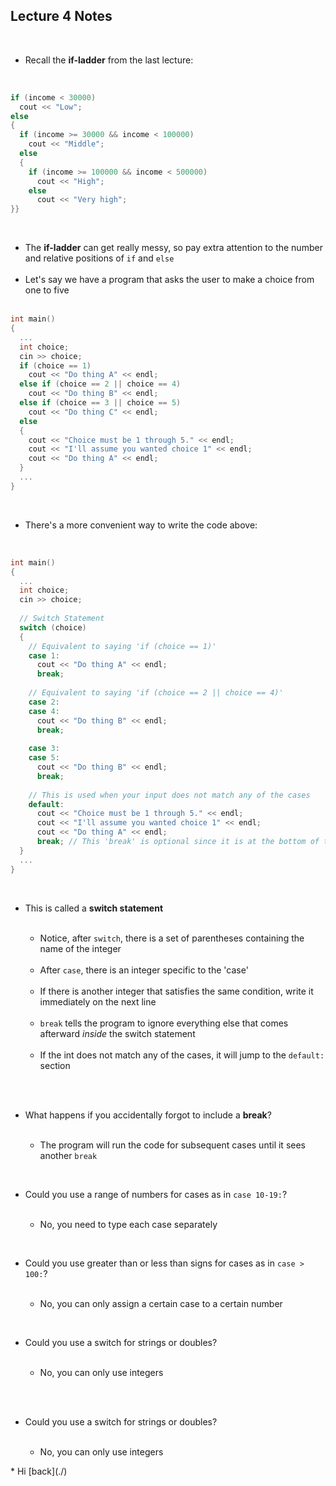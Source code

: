 ## Lecture 4 Notes
<br>
<ul>
  <li>Recall the <b>if-ladder</b> from the last lecture:</li>
</ul>
<br>

```cpp
if (income < 30000)
  cout << "Low";
else 
{
  if (income >= 30000 && income < 100000)
    cout << "Middle";
  else
  {
    if (income >= 100000 && income < 500000)
      cout << "High";
    else
      cout << "Very high";
}}
```
<br>
<ul>
  <li>The <b>if-ladder</b> can get really messy, so pay extra attention to the number and relative positions of <code>if</code> and <code>else</code></li>
  <br>
  <li>Let's say we have a program that asks the user to make a choice from one to five</li>
  <br>
</ul>
 
```cpp
int main()
{
  ...
  int choice;
  cin >> choice;
  if (choice == 1)
    cout << "Do thing A" << endl;
  else if (choice == 2 || choice == 4)
    cout << "Do thing B" << endl;
  else if (choice == 3 || choice == 5)
    cout << "Do thing C" << endl;
  else
  {
    cout << "Choice must be 1 through 5." << endl;
    cout << "I'll assume you wanted choice 1" << endl;
    cout << "Do thing A" << endl;
  }
  ...
}
``` 
<br>
<ul>
  <li>There's a more convenient way to write the code above:</li>
</ul>
<br>

```cpp
int main()
{
  ...
  int choice;
  cin >> choice;
  
  // Switch Statement
  switch (choice)
  {
    // Equivalent to saying 'if (choice == 1)'
    case 1:
      cout << "Do thing A" << endl;
      break;
      
    // Equivalent to saying 'if (choice == 2 || choice == 4)'
    case 2:
    case 4:
      cout << "Do thing B" << endl;
      break;
      
    case 3:
    case 5:
      cout << "Do thing B" << endl;
      break;
      
    // This is used when your input does not match any of the cases
    default:
      cout << "Choice must be 1 through 5." << endl;
      cout << "I'll assume you wanted choice 1" << endl;
      cout << "Do thing A" << endl;
      break; // This 'break' is optional since it is at the bottom of the switch statement anyways
  }
  ...
}
``` 
<br>
<ul>
  <li>This is called a <b>switch statement</b></li>
  <br>
  <ul>
    <li>Notice, after <code>switch</code>, there is a set of parentheses containing the name of the integer</li>
    <br>
    <li>After <code>case</code>, there is an integer specific to the 'case'</li>
    <br>
    <li>If there is another integer that satisfies the same condition, write it immediately on the next line</li>
    <br>
    <li><code>break</code> tells the program to ignore everything else that comes afterward <i>inside</i> the switch statement</li>
    <br>
    <li>If the int does not match any of the cases, it will jump to the <code>default:</code> section</li>
    <br>
  </ul>
</ul>
<br>
<ul>
  <li>What happens if you accidentally forgot to include a <b>break</b>?</li>
    <ul>
      <br>
      <li>The program will run the code for subsequent cases until it sees another <code>break</code></li>
    </ul>
</ul>
<br>
<ul>
  <li>Could you use a range of numbers for cases as in <code>case 10-19:</code>?</li>
    <ul>
      <br>
      <li>No, you need to type each case separately
    </ul>
</ul>
<br>
<ul>
  <li>Could you use greater than or less than signs for cases as in <code>case > 100:</code>?</li>
    <ul>
      <br>
      <li>No, you can only assign a certain case to a certain number
    </ul>
</ul>
<br>
<ul>
  <li>Could you use a switch for strings or doubles?</li>
    <ul>
      <br>
      <li>No, you can only use integers
    </ul>
</ul>
<br><br>
<ul>
  <li>Could you use a switch for strings or doubles?</li>
    <ul>
      <br>
      <li>No, you can only use integers
    </ul>
</ul>
* Hi
[back](./)
